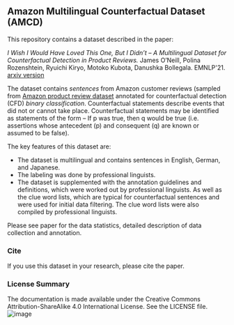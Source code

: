## Amazon Multilingual Counterfactual Dataset (AMCD)

This repository contains a dataset described in the paper:

*I Wish I Would Have Loved This One, But I Didn’t – A Multilingual Dataset for Counterfactual Detection in Product Reviews.* James O’Neill, Polina Rozenshtein, Ryuichi Kiryo, Motoko Kubota, Danushka Bollegala. EMNLP'21. [arxiv version](https://arxiv.org/pdf/2104.06893.pdf)


The dataset contains *sentences* from Amazon customer reviews (sampled from [Amazon product review dataset](https://s3.amazonaws.com/amazon-reviews-pds/readme.html) annotated for counterfactual detection (CFD) *binary classification*.
Counterfactual statements describe events that did not or cannot take place. Counterfactual statements may be identified as statements of the form – If p was true, then q would be true (i.e. assertions whose antecedent (p) and consequent (q) are known or assumed to be false).

The key features of this dataset are:

* The dataset is multilingual and contains sentences in English, German, and Japanese.
* The labeling was done by professional linguists.
* The dataset is supplemented with the annotation guidelines and definitions, which were worked out by professional linguists. As well as the clue word lists, which are typical for counterfactual sentences and were used for initial data filtering. The clue word lists were also compiled by professional linguists. 

 Please see paper for the data statistics, detailed description of data collection and annotation.


### Cite
If you use this dataset in your research, please cite the paper.


### License Summary

The documentation is made available under the Creative Commons Attribution-ShareAlike 4.0 International License. See the LICENSE file.
![image](https://user-images.githubusercontent.com/89762863/131615682-0a1ab7ef-43fe-4d7f-a210-42adfe606384.png)
